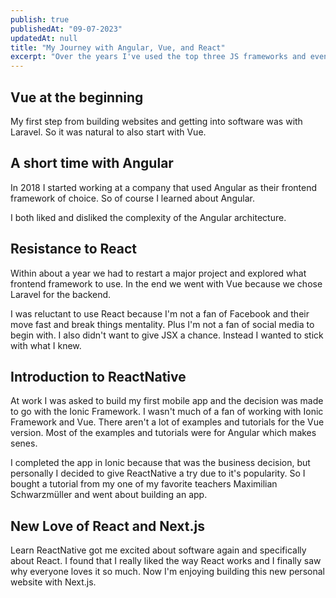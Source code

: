```yaml
---
publish: true
publishedAt: "09-07-2023"
updatedAt: null
title: "My Journey with Angular, Vue, and React"
excerpt: "Over the years I've used the top three JS frameworks and even a few others and I thought I 'd share my opinion and experience of each one."
---
```


## Vue at the beginning

My first step from building websites and getting into software was with Laravel. So it was natural to also start with Vue.

## A short time with Angular

In 2018 I started working at a company that used Angular as their frontend framework of choice. So of course I learned about Angular.

I both liked and disliked the complexity of the Angular architecture.

## Resistance to React

Within about a year we had to restart a major project and explored what frontend framework to use. In the end we went with Vue because we chose Laravel for the backend.

I was reluctant to use React because I'm not a fan of Facebook and their move fast and break things mentality. Plus I'm not a fan of social media to begin with. I also didn't want to give JSX a chance. Instead I wanted to stick with what I knew.

## Introduction to ReactNative

At work I was asked to build my first mobile app and the decision was made to go with the Ionic Framework. I wasn't much of a fan of working with Ionic Framework and Vue. There aren't a lot of examples and tutorials for the Vue version. Most of the examples and tutorials were for Angular which makes senes.

I completed the app in Ionic because that was the business decision, but personally I decided to give ReactNative a try due to it's popularity. So I bought a tutorial from my one of my favorite teachers Maximilian Schwarzmüller and went about building an app.

## New Love of React and Next.js

Learn ReactNative got me excited about software again and specifically about React. I found that I really liked the way React works and I finally saw why everyone loves it so much. Now I'm enjoying building this new personal website with Next.js.
